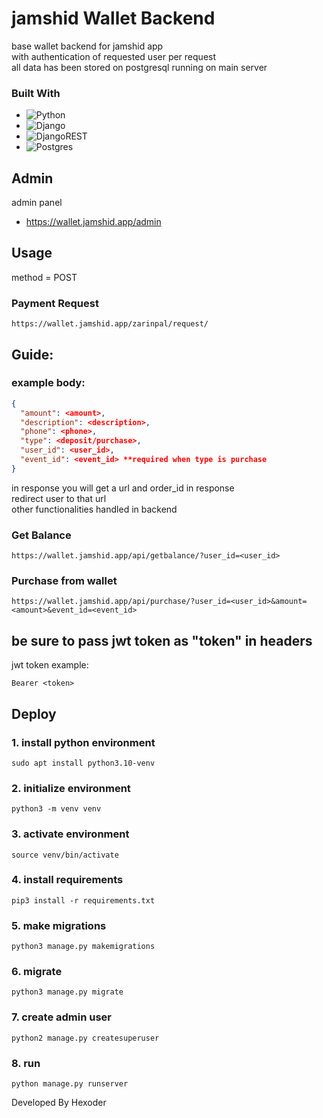 # jamshid Wallet Backend
base wallet backend for jamshid app <br>
with authentication of requested user per request<br>
all data has been stored on postgresql running on main server

### Built With
* ![Python](https://img.shields.io/badge/python-3670A0?style=for-the-badge&logo=python&logoColor=ffdd54)
* ![Django](https://img.shields.io/badge/django-%23092E20.svg?style=for-the-badge&logo=django&logoColor=white)
* ![DjangoREST](https://img.shields.io/badge/DJANGO-REST-ff1709?style=for-the-badge&logo=django&logoColor=white&color=ff1709&labelColor=gray)
* ![Postgres](https://img.shields.io/badge/postgres-%23316192.svg?style=for-the-badge&logo=postgresql&logoColor=white)

## Admin

admin panel
* https://wallet.jamshid.app/admin

## Usage

method = POST

### Payment Request
```http request
https://wallet.jamshid.app/zarinpal/request/
```
## Guide:
### example body:
```json
{
  "amount": <amount>,
  "description": <description>,
  "phone": <phone>,
  "type": <deposit/purchase>,
  "user_id": <user_id>,
  "event_id": <event_id> **required when type is purchase
}
```
in response you will get a url and order_id in response<br>
redirect user to that url<br>
other functionalities handled in backend

### Get Balance
```http request
https://wallet.jamshid.app/api/getbalance/?user_id=<user_id>
```

### Purchase from wallet
```http request
https://wallet.jamshid.app/api/purchase/?user_id=<user_id>&amount=<amount>&event_id=<event_id>
```

## be sure to pass jwt token as "token" in headers
jwt token example:
```console
Bearer <token>
```

## Deploy

### 1. install python environment
```console
sudo apt install python3.10-venv
```
### 2. initialize environment
```console
python3 -m venv venv
```
### 3. activate environment
```console
source venv/bin/activate
```
### 4. install requirements
```console
pip3 install -r requirements.txt
```
### 5. make migrations
```console
python3 manage.py makemigrations
```
### 6. migrate
```console
python3 manage.py migrate
```
### 7. create admin user
```console
python2 manage.py createsuperuser
```
### 8. run
```console
python manage.py runserver
```

Developed By Hexoder
